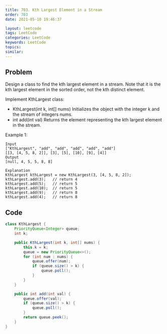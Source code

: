 ```yaml
---
title: 703. Kth Largest Element in a Stream
order: 703
date: 2021-05-10 19:46:37

layout: leetcode
tags: LeetCode
categories: LeetCode
keywords: LeetCode
topics:
similar:
---
```


## Problem

Design a class to find the kth largest element in a stream. Note that it is the kth largest element in the sorted order, not the kth distinct element.

Implement KthLargest class:

- KthLargest(int k, int[] nums) Initializes the object with the integer k and the stream of integers nums.
- int add(int val) Returns the element representing the kth largest element in the stream.

Example 1:
```
Input
["KthLargest", "add", "add", "add", "add", "add"]
[[3, [4, 5, 8, 2]], [3], [5], [10], [9], [4]]
Output
[null, 4, 5, 5, 8, 8]

Explanation
KthLargest kthLargest = new KthLargest(3, [4, 5, 8, 2]);
kthLargest.add(3);   // return 4
kthLargest.add(5);   // return 5
kthLargest.add(10);  // return 5
kthLargest.add(9);   // return 8
kthLargest.add(4);   // return 8
```


## Code

```java
class KthLargest {
    PriorityQueue<Integer> queue;
    int k;

    public KthLargest(int k, int[] nums) {
        this.k = k;
        queue = new PriorityQueue<>();
        for (int num : nums) {
            queue.offer(num);
            if (queue.size() > k) {
                queue.poll();
            }
        }
    }

    public int add(int val) {
        queue.offer(val);
        if (queue.size() > k) {
            queue.poll();
        }
        return queue.peek();
    }
}
```
